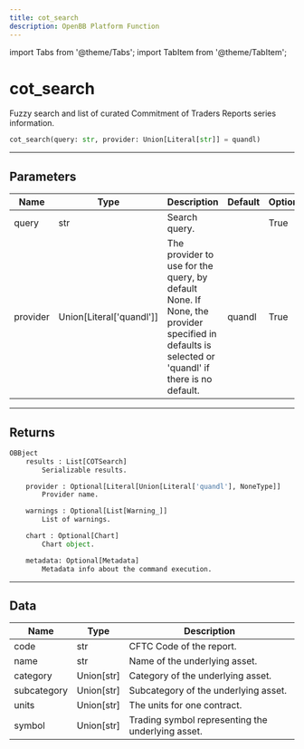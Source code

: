 ```yaml
---
title: cot_search
description: OpenBB Platform Function
---
```


import Tabs from '@theme/Tabs';
import TabItem from '@theme/TabItem';

# cot_search

Fuzzy search and list of curated Commitment of Traders Reports series information.

```python wordwrap
cot_search(query: str, provider: Union[Literal[str]] = quandl)
```

---

## Parameters

<Tabs>
<TabItem value="standard" label="Standard">

| Name | Type | Description | Default | Optional |
| ---- | ---- | ----------- | ------- | -------- |
| query | str | Search query. |  | True |
| provider | Union[Literal['quandl']] | The provider to use for the query, by default None. If None, the provider specified in defaults is selected or 'quandl' if there is no default. | quandl | True |
</TabItem>

</Tabs>

---

## Returns

```python wordwrap
OBBject
    results : List[COTSearch]
        Serializable results.

    provider : Optional[Literal[Union[Literal['quandl'], NoneType]]
        Provider name.

    warnings : Optional[List[Warning_]]
        List of warnings.

    chart : Optional[Chart]
        Chart object.

    metadata: Optional[Metadata]
        Metadata info about the command execution.
```

---

## Data

<Tabs>
<TabItem value="standard" label="Standard">

| Name | Type | Description |
| ---- | ---- | ----------- |
| code | str | CFTC Code of the report. |
| name | str | Name of the underlying asset. |
| category | Union[str] | Category of the underlying asset. |
| subcategory | Union[str] | Subcategory of the underlying asset. |
| units | Union[str] | The units for one contract. |
| symbol | Union[str] | Trading symbol representing the underlying asset. |
</TabItem>

</Tabs>

